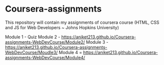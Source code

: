 # Coursera-assignments
This repository will contain my assignments of coursera course (HTML, CSS and JS for Web Developers ~ Johns Hopkins University)

Module 1 - Quiz
Module 2 - https://aniket213.github.io/Coursera-assignments-WebDevCourse/Module2/
Module 3 - https://aniket213.github.io/Coursera-assignments-WebDevCourse/Moudle3/
Module 4 = https://aniket213.github.io/Coursera-assignments-WebDevCourse/Module4/




















